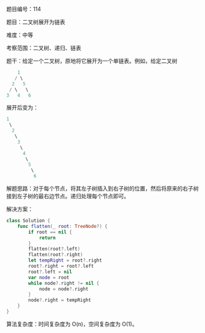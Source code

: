 题目编号：114

题目：二叉树展开为链表

难度：中等

考察范围：二叉树、递归、链表

题干：给定一个二叉树，原地将它展开为一个单链表。例如，给定二叉树

```swift
    1
   / \
  2   5
 / \   \
3   4   6
```

展开后变为：

```swift
1
 \
  2
   \
    3
     \
      4
       \
        5
         \
          6
```

解题思路：对于每个节点，将其左子树插入到右子树的位置，然后将原来的右子树接到左子树的最右边节点。递归处理每个节点即可。

解决方案：

```swift
class Solution {
    func flatten(_ root: TreeNode?) {
        if root == nil {
            return
        }
        flatten(root?.left)
        flatten(root?.right)
        let tempRight = root?.right
        root?.right = root?.left
        root?.left = nil
        var node = root
        while node?.right != nil {
            node = node?.right
        }
        node?.right = tempRight
    }
}
```

算法复杂度：时间复杂度为 O(n)，空间复杂度为 O(1)。